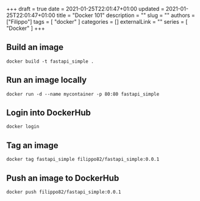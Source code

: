 +++
draft = true
date = 2021-01-25T22:01:47+01:00
updated = 2021-01-25T22:01:47+01:00
title = "Docker 101"
description = ""
slug = ""
authors = ["Filippo"]
tags = [
    "docker"
]
categories = []
externalLink = ""
series = [
    "Docker"
]
+++

## Build an image

```shell
docker build -t fastapi_simple .
```

## Run an image locally

```shell
docker run -d --name mycontainer -p 80:80 fastapi_simple
```

## Login into DockerHub

```shell
docker login
```

## Tag an image

```shell
docker tag fastapi_simple filippo82/fastapi_simple:0.0.1
```

## Push an image to DockerHub

```shell
docker push filippo82/fastapi_simple:0.0.1
```

